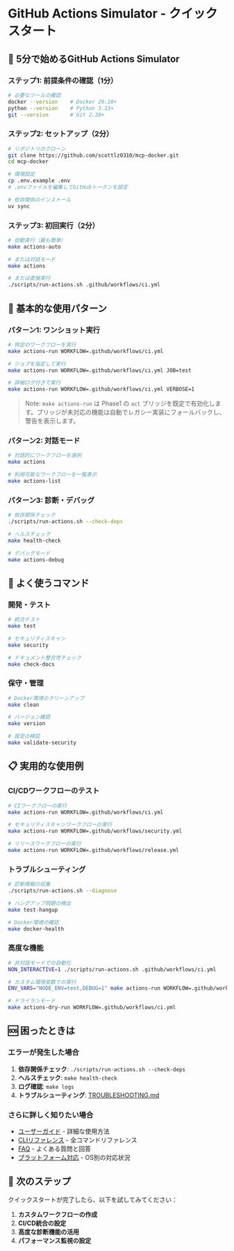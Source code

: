 # GitHub Actions Simulator - クイックスタート

## 🚀 5分で始めるGitHub Actions Simulator

### ステップ1: 前提条件の確認（1分）

```bash
# 必要なツールの確認
docker --version    # Docker 20.10+
python --version    # Python 3.13+
git --version       # Git 2.30+
```

### ステップ2: セットアップ（2分）

```bash
# リポジトリのクローン
git clone https://github.com/scottlz0310/mcp-docker.git
cd mcp-docker

# 環境設定
cp .env.example .env
# .envファイルを編集してGitHubトークンを設定

# 依存関係のインストール
uv sync
```

### ステップ3: 初回実行（2分）

```bash
# 自動実行（最も簡単）
make actions-auto

# または対話モード
make actions

# または直接実行
./scripts/run-actions.sh .github/workflows/ci.yml
```

## 🎯 基本的な使用パターン

### パターン1: ワンショット実行

```bash
# 特定のワークフローを実行
make actions-run WORKFLOW=.github/workflows/ci.yml

# ジョブを指定して実行
make actions-run WORKFLOW=.github/workflows/ci.yml JOB=test

# 詳細ログ付きで実行
make actions-run WORKFLOW=.github/workflows/ci.yml VERBOSE=1
```

> Note: `make actions-run` は Phase1 の `act` ブリッジを既定で有効化します。ブリッジが未対応の機能は自動でレガシー実装にフォールバックし、警告を表示します。

### パターン2: 対話モード

```bash
# 対話的にワークフローを選択
make actions

# 利用可能なワークフローを一覧表示
make actions-list
```

### パターン3: 診断・デバッグ

```bash
# 依存関係チェック
./scripts/run-actions.sh --check-deps

# ヘルスチェック
make health-check

# デバッグモード
make actions-debug
```

## 🔧 よく使うコマンド

### 開発・テスト

```bash
# 統合テスト
make test

# セキュリティスキャン
make security

# ドキュメント整合性チェック
make check-docs
```

### 保守・管理

```bash
# Docker環境のクリーンアップ
make clean

# バージョン確認
make version

# 設定の検証
make validate-security
```

## 📋 実用的な使用例

### CI/CDワークフローのテスト

```bash
# CIワークフローの実行
make actions-run WORKFLOW=.github/workflows/ci.yml

# セキュリティスキャンワークフローの実行
make actions-run WORKFLOW=.github/workflows/security.yml

# リリースワークフローの実行
make actions-run WORKFLOW=.github/workflows/release.yml
```

### トラブルシューティング

```bash
# 診断情報の収集
./scripts/run-actions.sh --diagnose

# ハングアップ問題の検出
make test-hangup

# Docker環境の確認
make docker-health
```

### 高度な機能

```bash
# 非対話モードでの自動化
NON_INTERACTIVE=1 ./scripts/run-actions.sh .github/workflows/ci.yml

# カスタム環境変数での実行
ENV_VARS="NODE_ENV=test,DEBUG=1" make actions-run WORKFLOW=.github/workflows/test.yml

# ドライランモード
make actions-dry-run WORKFLOW=.github/workflows/ci.yml
```

## 🆘 困ったときは

### エラーが発生した場合

1. **依存関係チェック**: `./scripts/run-actions.sh --check-deps`
2. **ヘルスチェック**: `make health-check`
3. **ログ確認**: `make logs`
4. **トラブルシューティング**: [TROUBLESHOOTING.md](TROUBLESHOOTING.md)

### さらに詳しく知りたい場合

- [ユーザーガイド](USER_GUIDE.md) - 詳細な使用方法
- [CLIリファレンス](CLI_REFERENCE.md) - 全コマンドリファレンス
- [FAQ](FAQ.md) - よくある質問と回答
- [プラットフォーム対応](PLATFORM_SUPPORT.md) - OS別の対応状況

## 🎉 次のステップ

クイックスタートが完了したら、以下を試してみてください：

1. **カスタムワークフローの作成**
2. **CI/CD統合の設定**
3. **高度な診断機能の活用**
4. **パフォーマンス監視の設定**

